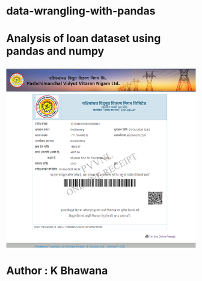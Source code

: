 # data-wrangling-with-pandas

# Analysis of loan dataset using pandas and numpy

![alt text](UP_oct.PNG)
---
# Author : K Bhawana
